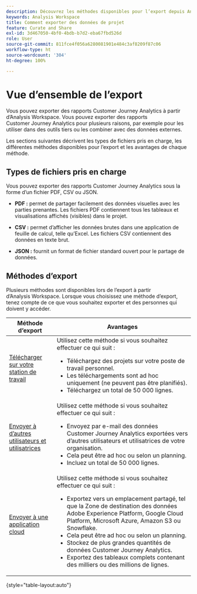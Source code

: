 ```yaml
---
description: Découvrez les méthodes disponibles pour l’export depuis Analysis Workspace.
keywords: Analysis Workspace
title: Comment exporter des données de projet
feature: Curate and Share
exl-id: 3d467050-4bf0-4bdb-b7d2-eba67fbd526d
role: User
source-git-commit: 811fce4f056a6280081901e484c3af8209f87c06
workflow-type: ht
source-wordcount: '304'
ht-degree: 100%

---
```


# Vue d’ensemble de l’export

Vous pouvez exporter des rapports Customer Journey Analytics à partir d’Analysis Workspace. Vous pouvez exporter des rapports Customer Journey Analytics pour plusieurs raisons, par exemple pour les utiliser dans des outils tiers ou les combiner avec des données externes.

Les sections suivantes décrivent les types de fichiers pris en charge, les différentes méthodes disponibles pour l’export et les avantages de chaque méthode.

## Types de fichiers pris en charge

Vous pouvez exporter des rapports Customer Journey Analytics sous la forme d’un fichier PDF, CSV ou JSON.

* **PDF :** permet de partager facilement des données visuelles avec les parties prenantes. Les fichiers PDF contiennent tous les tableaux et visualisations affichés (visibles) dans le projet.

* **CSV :** permet d’afficher les données brutes dans une application de feuille de calcul, telle qu’Excel. Les fichiers CSV contiennent des données en texte brut.

* **JSON :** fournit un format de fichier standard ouvert pour le partage de données.

## Méthodes d’export

Plusieurs méthodes sont disponibles lors de l’export à partir d’Analysis Workspace. Lorsque vous choisissez une méthode d’export, tenez compte de ce que vous souhaitez exporter et des personnes qui doivent y accéder.

| Méthode d’export | Avantages |
|---------|----------|
| [Télécharger sur votre station de travail](/help/analysis-workspace/export/download-send.md) | Utilisez cette méthode si vous souhaitez effectuer ce qui suit : <ul><li>Téléchargez des projets sur votre poste de travail personnel.</li><li>Les téléchargements sont ad hoc uniquement (ne peuvent pas être planifiés).</li> <li>Téléchargez un total de 50 000 lignes.</li> <!--true? Are there 2 different options to download to your workstation?--> <!-- is this emailing it? --> |
| [Envoyer à d’autres utilisateurs et utilisatrices](/help/analysis-workspace/export/t-schedule-report.md) | Utilisez cette méthode si vous souhaitez effectuer ce qui suit : <ul><li>Envoyez par e-mail des données Customer Journey Analytics exportées vers d’autres utilisateurs et utilisatrices de votre organisation.</li><li>Cela peut être ad hoc ou selon un planning.</li> <li>Incluez un total de 50 000 lignes.</li> <!--true?--> |
| [Envoyer à une application cloud](/help/analysis-workspace/export/export-cloud.md) | Utilisez cette méthode si vous souhaitez effectuer ce qui suit : <ul><li>Exportez vers un emplacement partagé, tel que la Zone de destination des données Adobe Experience Platform, Google Cloud Platform, Microsoft Azure, Amazon S3 ou Snowflake.</li><li>Cela peut être ad hoc ou selon un planning.</li><li>Stockez de plus grandes quantités de données Customer Journey Analytics.</li><li>Exportez des tableaux complets contenant des milliers ou des millions de lignes.<!-- What other things? Wiki talks about things that aren't even possible in Data Warehouse. What are they? --> </li> |

{style="table-layout:auto"}
